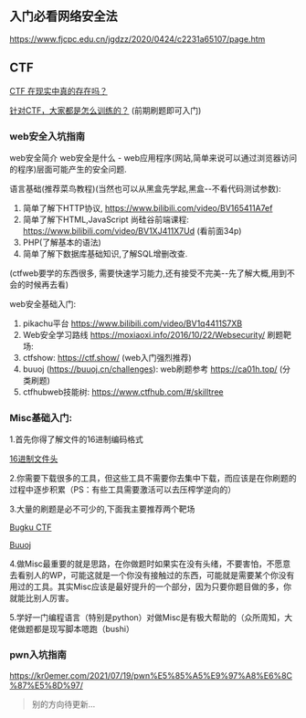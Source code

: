 ## 入门必看网络安全法

https://www.fjcpc.edu.cn/jgdzz/2020/0424/c2231a65107/page.htm

## CTF

[CTF 在现实中真的存在吗？](https://www.zhihu.com/question/406929241)

[针对CTF，大家都是怎么训练的？](https://www.zhihu.com/question/30505597) (前期刷题即可入门)


### web安全入坑指南

web安全简介
web安全是什么 -  web应用程序(网站,简单来说可以通过浏览器访问的程序)层面可能产生的安全问题.


语言基础(推荐菜鸟教程)(当然也可以从黑盒先学起,黑盒--不看代码测试参数): 
1. 简单了解下HTTP协议, https://www.bilibili.com/video/BV165411A7ef
2. 简单了解下HTML,JavaScript 尚硅谷前端课程: https://www.bilibili.com/video/BV1XJ411X7Ud (看前面34p)
3. PHP(了解基本的语法)
4. 简单了解下数据库基础知识,了解SQL增删改查.



(ctfweb要学的东西很多, 需要快速学习能力,还有接受不完美--先了解大概,用到不会的时候再去看)

web安全基础入门: 
1. pikachu平台 https://www.bilibili.com/video/BV1q4411S7XB
2. Web安全学习路线 https://moxiaoxi.info/2016/10/22/Websecurity/
刷题靶场:
1. ctfshow: https://ctf.show/ (web入门强烈推荐)
2. buuoj (https://buuoj.cn/challenges): web刷题参考 https://ca01h.top/ (分类刷题)
3. ctfhubweb技能树: https://www.ctfhub.com/#/skilltree

### Misc基础入门:

1.首先你得了解文件的16进制编码格式

[16进制文件头](https://blog.csdn.net/qq_41079177/article/details/79221638)

2.你需要下载很多的工具，但这些工具不需要你去集中下载，而应该是在你刷题的过程中逐步积累（PS：有些工具需要激活可以去压榨学逆向的）

3.大量的刷题是必不可少的,下面我主要推荐两个靶场

[Bugku CTF](https://ctf.bugku.com/challenges/index/gid/1/tid/4.html)

[Buuoj](https://buuoj.cn/login?next=%2Fchallenges%3F)

4.做Misc最重要的就是思路，在你做题时如果实在没有头绪，不要害怕，不愿意去看别人的WP，可能这就是一个你没有接触过的东西，可能就是需要某个你没有用过的工具。其实Misc应该是最好提升的一个部分，因为只要你题目做的多，你就能比别人厉害。

5.学好一门编程语言（特别是python）对做Misc是有极大帮助的（众所周知，大佬做题都是现写脚本嗯跑（bushi）

### pwn入坑指南

https://kr0emer.com/2021/07/19/pwn%E5%85%A5%E9%97%A8%E6%8C%87%E5%8D%97/

> 别的方向待更新... 


